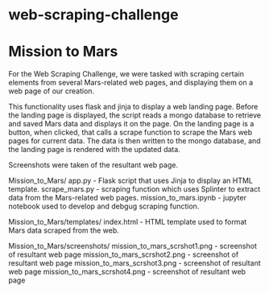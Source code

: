 # web-scraping-challenge

# Mission to Mars

   
   For the Web Scraping Challenge, we were tasked with scraping certain elements from several Mars-related web pages, and
   displaying them on a web page of our creation.
   
   This functionality uses flask and jinja to display a web landing page.  Before the landing page is displayed, the
   script reads a mongo database to retrieve and saved Mars data and displays it on the page.  On the landing page is a button,
   when clicked, that calls a scrape function to scrape the Mars web pages for current data.  The data is then written to
   the mongo database, and the landing page is rendered with the updated data.
   
   Screenshots were taken of the resultant web page.
   
   
  Mission_to_Mars/
   app.py - Flask script that uses Jinja to display an HTML template.
   scrape_mars.py - scraping function which uses Splinter to extract data from the Mars-related web pages.
   mission_to_mars.ipynb - jupyter notebook used to develop and debgug scraping function.
   
  Mission_to_Mars/templates/
      index.html - HTML template used to format Mars data scraped from the web.
      
  Mission_to_Mars/screenshots/
      mission_to_mars_scrshot1.png - screenshot of resultant web page
      mission_to_mars_scrshot2.png - screenshot of resultant web page
      mission_to_mars_scrshot3.png - screenshot of resultant web page
      mission_to_mars_scrshot4.png - screenshot of resultant web page
   
